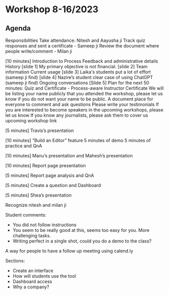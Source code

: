 # Workshop 8-16/2023

## Agenda

Responsibilities
Take attendance: Nitesh and Aayusha ji
Track quiz responses and sent a certificate - Sameep ji
Review the document where people write/comment - Milan ji

[10 minutes] Introduction to Process Feedback and administrative details
History
[slide 1] My primary objective is not financial.
[slide 2] Team information
Current usage
[slide 3] Laika's students put a lot of effort (sameep ji find)
[slide 4] Nazire’s student clear case of using ChatGPT (sameep ji find)
Ongoing conversations
[Slide 5] Plan for the next 50 minutes:
Quiz and Certificate - Process-aware Instructor Certificate
We will be listing your name publicly that you attended the workshop, please let us know if you do not want your name to be public.
A document place for everyone to comment and ask questions
Please write your testimonials
If you are interested to become speakers in the upcoming workshops, please let us know
If you know any journalists, please ask them to cover us
upcoming workshop link

[5 minutes] Travis’s presentation

[10 minutes] “Build an Editor” feature
5 minutes of demo
5 minutes of practice and QnA

[10 minutes] Manu’s presentation and Mahesh’s presentation

[10 minutes] Report page presentation

[5 minutes] Report page analysis and QnA

[5 minutes] Create a question and Dashboard

[5 minutes] Shea’s presentation




Recognize nitesh and milan ji

Student comments:
- You did not follow instructions
- You seem to be really good at this, seems too easy for you. More challenging tasks.
- Writing perfect in a single shot, could you do a demo to the class?

A way for people to have a follow up meeting using calend.ly




Sections:
- Create an interface
- How will students use the tool
- Dashboard access
- Why a company?



